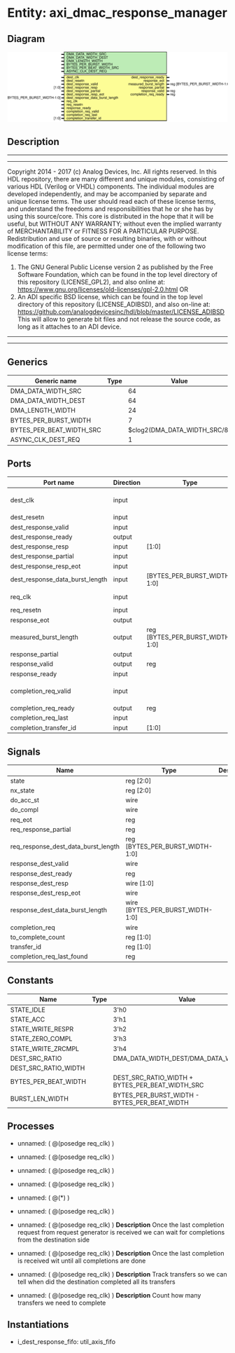# Entity: axi_dmac_response_manager

## Diagram

![Diagram](axi_dmac_response_manager.svg "Diagram")
## Description

***************************************************************************
 ***************************************************************************
 Copyright 2014 - 2017 (c) Analog Devices, Inc. All rights reserved.
 In this HDL repository, there are many different and unique modules, consisting
 of various HDL (Verilog or VHDL) components. The individual modules are
 developed independently, and may be accompanied by separate and unique license
 terms.
 The user should read each of these license terms, and understand the
 freedoms and responsibilities that he or she has by using this source/core.
 This core is distributed in the hope that it will be useful, but WITHOUT ANY
 WARRANTY; without even the implied warranty of MERCHANTABILITY or FITNESS FOR
 A PARTICULAR PURPOSE.
 Redistribution and use of source or resulting binaries, with or without modification
 of this file, are permitted under one of the following two license terms:
   1. The GNU General Public License version 2 as published by the
      Free Software Foundation, which can be found in the top level directory
      of this repository (LICENSE_GPL2), and also online at:
      <https://www.gnu.org/licenses/old-licenses/gpl-2.0.html>
 OR
   2. An ADI specific BSD license, which can be found in the top level directory
      of this repository (LICENSE_ADIBSD), and also on-line at:
      https://github.com/analogdevicesinc/hdl/blob/master/LICENSE_ADIBSD
      This will allow to generate bit files and not release the source code,
      as long as it attaches to an ADI device.
 ***************************************************************************
 ***************************************************************************
 
## Generics

| Generic name             | Type | Value                        | Description |
| ------------------------ | ---- | ---------------------------- | ----------- |
| DMA_DATA_WIDTH_SRC       |      | 64                           |             |
| DMA_DATA_WIDTH_DEST      |      | 64                           |             |
| DMA_LENGTH_WIDTH         |      | 24                           |             |
| BYTES_PER_BURST_WIDTH    |      | 7                            |             |
| BYTES_PER_BEAT_WIDTH_SRC |      | $clog2(DMA_DATA_WIDTH_SRC/8) |             |
| ASYNC_CLK_DEST_REQ       |      | 1                            |             |
## Ports

| Port name                       | Direction | Type                            | Description                   |
| ------------------------------- | --------- | ------------------------------- | ----------------------------- |
| dest_clk                        | input     |                                 | Interface to destination side |
| dest_resetn                     | input     |                                 |                               |
| dest_response_valid             | input     |                                 |                               |
| dest_response_ready             | output    |                                 |                               |
| dest_response_resp              | input     | [1:0]                           |                               |
| dest_response_partial           | input     |                                 |                               |
| dest_response_resp_eot          | input     |                                 |                               |
| dest_response_data_burst_length | input     | [BYTES_PER_BURST_WIDTH-1:0]     |                               |
| req_clk                         | input     |                                 | Interface to processor        |
| req_resetn                      | input     |                                 |                               |
| response_eot                    | output    |                                 |                               |
| measured_burst_length           | output    | reg [BYTES_PER_BURST_WIDTH-1:0] |                               |
| response_partial                | output    |                                 |                               |
| response_valid                  | output    | reg                             |                               |
| response_ready                  | input     |                                 |                               |
| completion_req_valid            | input     |                                 | Interface to requester side   |
| completion_req_ready            | output    | reg                             |                               |
| completion_req_last             | input     |                                 |                               |
| completion_transfer_id          | input     | [1:0]                           |                               |
## Signals

| Name                                | Type                             | Description |
| ----------------------------------- | -------------------------------- | ----------- |
| state                               | reg [2:0]                        |             |
| nx_state                            | reg [2:0]                        |             |
| do_acc_st                           | wire                             |             |
| do_compl                            | wire                             |             |
| req_eot                             | reg                              |             |
| req_response_partial                | reg                              |             |
| req_response_dest_data_burst_length | reg [BYTES_PER_BURST_WIDTH-1:0]  |             |
| response_dest_valid                 | wire                             |             |
| response_dest_ready                 | reg                              |             |
| response_dest_resp                  | wire [1:0]                       |             |
| response_dest_resp_eot              | wire                             |             |
| response_dest_data_burst_length     | wire [BYTES_PER_BURST_WIDTH-1:0] |             |
| completion_req                      | wire                             |             |
| to_complete_count                   | reg [1:0]                        |             |
| transfer_id                         | reg [1:0]                        |             |
| completion_req_last_found           | reg                              |             |
## Constants

| Name                 | Type | Value                                           | Description |
| -------------------- | ---- | ----------------------------------------------- | ----------- |
| STATE_IDLE           |      | 3'h0                                            |             |
| STATE_ACC            |      | 3'h1                                            |             |
| STATE_WRITE_RESPR    |      | 3'h2                                            |             |
| STATE_ZERO_COMPL     |      | 3'h3                                            |             |
| STATE_WRITE_ZRCMPL   |      | 3'h4                                            |             |
| DEST_SRC_RATIO       |      | DMA_DATA_WIDTH_DEST/DMA_DATA_WIDTH_SRC          |             |
| DEST_SRC_RATIO_WIDTH |      |                                                 |             |
| BYTES_PER_BEAT_WIDTH |      | DEST_SRC_RATIO_WIDTH + BYTES_PER_BEAT_WIDTH_SRC |             |
| BURST_LEN_WIDTH      |      | BYTES_PER_BURST_WIDTH - BYTES_PER_BEAT_WIDTH    |             |
## Processes
- unnamed: ( @(posedge req_clk) )
- unnamed: ( @(posedge req_clk) )
- unnamed: ( @(posedge req_clk) )
- unnamed: ( @(posedge req_clk) )
- unnamed: ( @(*) )
- unnamed: ( @(posedge req_clk) )
- unnamed: ( @(posedge req_clk) )
**Description**
Once the last completion request from request generator is received
we can wait for completions from the destination side

- unnamed: ( @(posedge req_clk) )
**Description**
Once the last completion is received wit until all completions are done

- unnamed: ( @(posedge req_clk) )
**Description**
Track transfers so we can tell when did the destination completed all its
transfers

- unnamed: ( @(posedge req_clk) )
**Description**
Count how many transfers we need to complete

## Instantiations

- i_dest_response_fifo: util_axis_fifo
